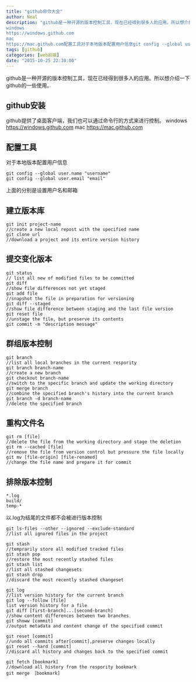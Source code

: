 ```yaml
---
title: "github命令大全"
author: Neal
description: "github是一种开源的版本控制工具，现在已经得到很多人的应用。所以想介绍一下github的一些使用。github安装github提供了桌面客户端，我们也可以通过命令行的方式来进行控制。 
windows 
https://windows.github.com 
mac 
https://mac.github.com配置工具对于本地版本配置用户信息git config --global user.n"
tags: [github]
categories: [web前端]
date: "2015-10-25 22:30:00"
---
```

github是一种开源的版本控制工具，现在已经得到很多人的应用。所以想介绍一下github的一些使用。
## github安装 ##
github提供了桌面客户端，我们也可以通过命令行的方式来进行控制。
windows
https://windows.github.com
mac
https://mac.github.com
## 配置工具 ##
对于本地版本配置用户信息
```
git config --global user.name "username"
git config --global user.email "email"
```
上面的分别是设置用户名和邮箱
## 建立版本库 ##
```
git init project-name
//create a new local repost with the specified name
git clone url
//download a project and its entire version history
```
## 提交变化版本 ##

```
git status
// list all new of modified files to be committed
git diff
//show file differences not yet staged
git add file
//snapshot the file in preparation for versioning
git diff --staged
//show file difference between staging and the last file version
git reset file
//unstage the file, but preserve its contents
git commit -m "description message"

```
## 群组版本控制 ##
```
git branch
//list all local branches in the current respority
git branch branch-name
//create a new branch
git checkout branch-name
//switch to the specific branch and update the working directory
git merge branch
//combine the specified branch's history into the current branch
git branch -d branch-name
//delete the specified branch
```
## 重构文件名 ##
```
git rm [file]
//delete the file from the working directory and stage the deletion
git rm --cached [file]
//remove the file from version control but pressure the file locally
git mv [file-origin] [file-renamed]
//change the file name and prepare it for commit
```
## 排除版本控制 ##

```
*.log
build/
temp-*
```
以.log为结尾的文件都不会被进行版本控制
```
git ls-files --other --ignored --exclude-standard
//list all ignored files in the project
```

```
git stash
//temprarily store all modified tracked files
git stash pop
//restore the most recently stashed files
git stash list 
//list all stashed changesets
git stash drop
//discard the most recently stashed changeset
```

```
git log
//list version history for the current branch
git log --follow [file]
list version history for a file
git diff [first-branch]...[second-branch]
//show content differences between two branches
git showw [commit]
//output metadata and content change of the specified commit
```

```
git reset [commit]
//undo all commits after[commit],preserve changes locally
git reset --hard [commit]
//discard all history and changes back to the specified commit
```

```
git fetch [bookmark]
//download all history from the respority bookmark
git merge ［bookmark]
```